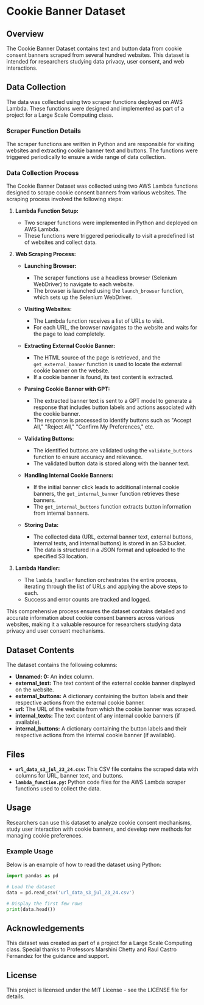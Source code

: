 # Cookie Banner Dataset

## Overview
The Cookie Banner Dataset contains text and button data from cookie consent banners scraped from several hundred websites. This dataset is intended for researchers studying data privacy, user consent, and web interactions.

## Data Collection
The data was collected using two scraper functions deployed on AWS Lambda. These functions were designed and implemented as part of a project for a Large Scale Computing class.

### Scraper Function Details
The scraper functions are written in Python and are responsible for visiting websites and extracting cookie banner text and buttons. The functions were triggered periodically to ensure a wide range of data collection.

### Data Collection Process

The Cookie Banner Dataset was collected using two AWS Lambda functions designed to scrape cookie consent banners from various websites. The scraping process involved the following steps:

1. **Lambda Function Setup:**
   - Two scraper functions were implemented in Python and deployed on AWS Lambda.
   - These functions were triggered periodically to visit a predefined list of websites and collect data.

2. **Web Scraping Process:**
   - **Launching Browser:**
     - The scraper functions use a headless browser (Selenium WebDriver) to navigate to each website.
     - The browser is launched using the `launch_browser` function, which sets up the Selenium WebDriver.

   - **Visiting Websites:**
     - The Lambda function receives a list of URLs to visit.
     - For each URL, the browser navigates to the website and waits for the page to load completely.

   - **Extracting External Cookie Banner:**
     - The HTML source of the page is retrieved, and the `get_external_banner` function is used to locate the external cookie banner on the website.
     - If a cookie banner is found, its text content is extracted.

   - **Parsing Cookie Banner with GPT:**
     - The extracted banner text is sent to a GPT model to generate a response that includes button labels and actions associated with the cookie banner.
     - The response is processed to identify buttons such as "Accept All," "Reject All," "Confirm My Preferences," etc.

   - **Validating Buttons:**
     - The identified buttons are validated using the `validate_buttons` function to ensure accuracy and relevance.
     - The validated button data is stored along with the banner text.

   - **Handling Internal Cookie Banners:**
     - If the initial banner click leads to additional internal cookie banners, the `get_internal_banner` function retrieves these banners.
     - The `get_internal_buttons` function extracts button information from internal banners.

   - **Storing Data:**
     - The collected data (URL, external banner text, external buttons, internal texts, and internal buttons) is stored in an S3 bucket.
     - The data is structured in a JSON format and uploaded to the specified S3 location.

3. **Lambda Handler:**
   - The `lambda_handler` function orchestrates the entire process, iterating through the list of URLs and applying the above steps to each.
   - Success and error counts are tracked and logged.

This comprehensive process ensures the dataset contains detailed and accurate information about cookie consent banners across various websites, making it a valuable resource for researchers studying data privacy and user consent mechanisms.

## Dataset Contents
The dataset contains the following columns:

- **Unnamed: 0:** An index column.
- **external_text:** The text content of the external cookie banner displayed on the website.
- **external_buttons:** A dictionary containing the button labels and their respective actions from the external cookie banner.
- **url:** The URL of the website from which the cookie banner was scraped.
- **internal_texts:** The text content of any internal cookie banners (if available).
- **internal_buttons:** A dictionary containing the button labels and their respective actions from the internal cookie banner (if available).

## Files
- **`url_data_s3_jul_23_24.csv`:** This CSV file contains the scraped data with columns for URL, banner text, and buttons.
- **`lambda_function.py`:** Python code files for the AWS Lambda scraper functions used to collect the data.

## Usage
Researchers can use this dataset to analyze cookie consent mechanisms, study user interaction with cookie banners, and develop new methods for managing cookie preferences.

### Example Usage
Below is an example of how to read the dataset using Python:

```python
import pandas as pd

# Load the dataset
data = pd.read_csv('url_data_s3_jul_23_24.csv')

# Display the first few rows
print(data.head())
```

## Acknowledgements
This dataset was created as part of a project for a Large Scale Computing class. Special thanks to Professors Marshini Chetty and Raul Castro Fernandez for the guidance and support.

## License
This project is licensed under the MIT License - see the LICENSE file for details.
